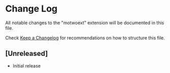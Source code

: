 # Change Log

All notable changes to the "motwoext" extension will be documented in this file.

Check [Keep a Changelog](http://keepachangelog.com/) for recommendations on how to structure this file.

## [Unreleased]

- Initial release